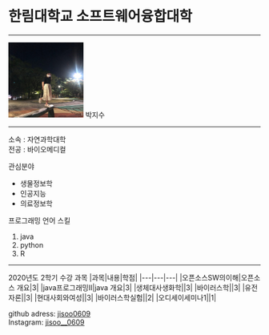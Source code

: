 # 한림대학교 소프트웨어융합대학
---
<img src=tkwls.jpg height=150 width=150>
박지수

---

소속 : 자연과학대학  
전공 : 바이오메디컬

관심분야   
* 생물정보학
* 인공지능
* 의료정보학

프로그래밍 언어 스킬   
1. java  
3. python
4. R

--------------

2020년도 2학기 수강 과목
|과목|내용|학점|
|---|---|---|
|오픈소스SW의이해|오픈소스 개요|3|
|java프로그래밍II|java 개요|3|
|생체대사생화학||3|
|바이러스학||3|
|유전자론||3|
|현대사회와여성||3|
|바이러스학실험||2|
|오디세이세미나1||1|


github adress: [jisoo0609][github]  
Instagram: [jisoo__0609][instagram]

[github]: http://github.com/jisoo0609
[instagram]: https://www.instagram.com/jisoo__0609/




